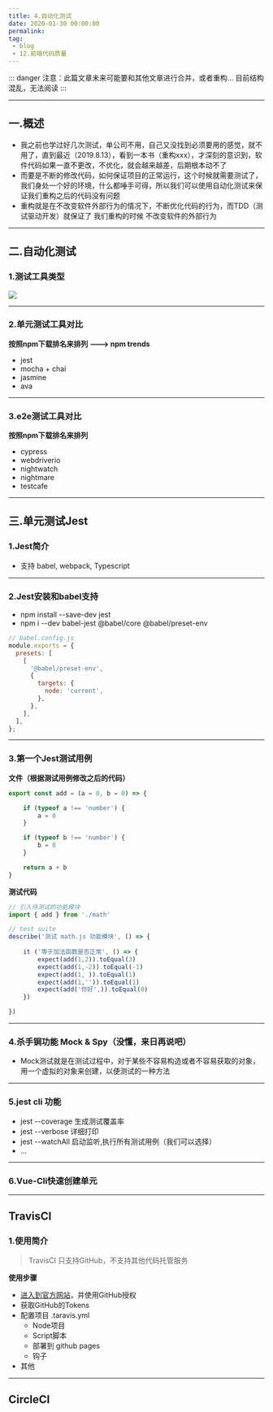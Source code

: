 ```yaml
---
title: 4.自动化测试
date: 2020-01-30 00:00:00
permalink: 
tag: 
 - blog
 - 12.前端代码质量
---
```


::: danger
注意：此篇文章未来可能要和其他文章进行合并，或者重构... 目前结构混乱，无法阅读
:::

---

## 一.概述

- 我之前也学过好几次测试，单公司不用，自己又没找到必须要用的感觉，就不用了，直到最近（2019.8.13），看到一本书（重构xxx），才深刻的意识到，软件代码如果一直不更改，不优化，就会越来越差，后期根本动不了
- 而要是不断的修改代码，如何保证项目的正常运行，这个时候就需要测试了，我们身处一个好的环境，什么都唾手可得，所以我们可以使用自动化测试来保证我们重构之后的代码没有问题
- 重构就是在不改变软件外部行为的情况下，不断优化代码的行为，而TDD（测试驱动开发）就保证了 我们重构的时候 不改变软件的外部行为

---

## 二.自动化测试

### 1.测试工具类型

<img src="https://itzkp-1253302184.cos.ap-beijing.myqcloud.com/notes/2.notes/8.4%E5%89%8D%E7%AB%AF%E4%BB%A3%E7%A0%81%E8%B4%A8%E9%87%8F/3.%E8%87%AA%E5%8A%A8%E5%8C%96%E6%B5%8B%E8%AF%95/1.%E6%B5%8B%E8%AF%95%E6%A1%86%E6%9E%B6%E5%88%86%E7%B1%BB.png" />

---

### 2.单元测试工具对比

**按照npm下载排名来排列 ---> npm trends**

- jest
- mocha + chai 
- jasmine
- ava


---

### 3.e2e测试工具对比

**按照npm下载排名来排列**

- cypress
- webdriverio
- nightwatch
- nightmare
- testcafe


---

## 三.单元测试Jest

### 1.Jest简介

- 支持 babel, webpack, Typescript

---

### 2.Jest安装和babel支持

- npm install --save-dev jest
- npm i --dev babel-jest @babel/core @babel/preset-env

```js
// babel.config.js
module.exports = {
  presets: [
    [
      '@babel/preset-env',
      {
        targets: {
          node: 'current',
        },
      },
    ],
  ],
};
```

---

### 3.第一个Jest测试用例

**文件（根据测试用例修改之后的代码）**

```js
export const add = (a = 0, b = 0) => {

    if (typeof a !== 'number') {
        a = 0
    }

    if (typeof b !== 'number') {
        b = 0
    }

    return a + b
}
```

**测试代码**

```js
// 引入待测试的功能模块
import { add } from './math'

// test suite
describe('测试 math.js 功能模块', () => {
    
    it ('等于加法函数是否正常', () => {
        expect(add(1,2)).toEqual(3)
        expect(add(1,-2)).toEqual(-1)
        expect(add(1, )).toEqual(1)
        expect(add(1,'')).toEqual(1)
        expect(add('你好',)).toEqual(0)
    })

})

```


---

### 4.杀手锏功能 Mock & Spy（没懂，来日再说吧）

- Mock测试就是在测试过程中，对于某些不容易构造或者不容易获取的对象，用一个虚拟的对象来创建，以便测试的一种方法

---

### 5.jest cli 功能

- jest --coverage 生成测试覆盖率
- jest --verbose 详细打印
- jest --watchAll 启动监听,执行所有测试用例（我们可以选择）
- ...

--- 

### 6.Vue-Cli快速创建单元


---

## TravisCI

### 1.使用简介

> TravisCI 只支持GitHub，不支持其他代码托管服务

**使用步骤**

- [进入到官方网站](http://travis-ci.org/)，并使用GitHub授权
- 获取GitHub的Tokens
- 配置项目 .taravis.yml
  - Node项目
  - Script脚本
  - 部署到 github pages
  - 钩子
- 其他

---

## CircleCI

